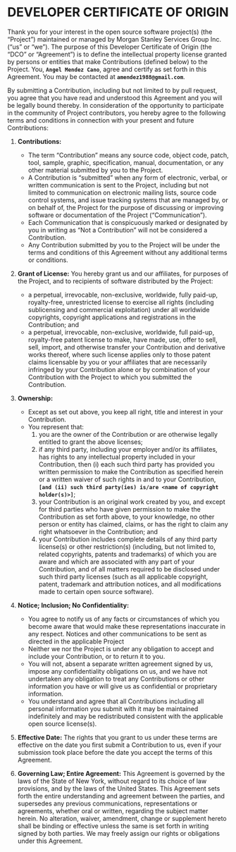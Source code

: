 # DEVELOPER CERTIFICATE OF ORIGIN

Thank you for your interest in the open source software project(s) (the “Project”) maintained or managed by 
Morgan Stanley Services Group Inc. (“us” or “we”). The purpose of this Developer Certificate of Origin (the “DCO” or
“Agreement”) is to define the intellectual property license granted by persons or entities that make Contributions 
(defined below) to the Project. You, **`Angel Mendez Cano`**, agree and certify as set forth in this Agreement. You may be 
contacted at **`amendez1988@gmail.com`**.

By submitting a Contribution, including but not limited to by pull request, you agree that you have read and 
understood this Agreement and you will be legally bound thereby.  In consideration of the opportunity to 
participate in the community of Project contributors, you hereby agree to the following terms and conditions in 
connection with your present and future Contributions: 

1. **Contributions:** 
    * The term “Contribution” means any source code, object code, patch, tool, sample, graphic, specification, 
    manual, documentation, or any other material submitted by you to the Project. 
    * A Contribution is “submitted” when any form of electronic, verbal, or written communication is sent to the 
    Project, including but not limited to communication on electronic mailing lists, source code control systems,
    and issue tracking systems that are managed by, or on behalf of, the Project for the purpose of discussing or
    improving software or documentation of the Project (“Communication”). 
    * Each Communication that is conspicuously marked or designated by you in writing as “Not a Contribution” will
    not be considered a Contribution. 
    * Any Contribution submitted by you to the Project will be under the terms and conditions of this Agreement
    without any additional terms or conditions. 

2. **Grant of License:** You hereby grant us and our affiliates, for purposes of the Project, and to recipients of 
software distributed by the Project: 
    * a perpetual, irrevocable, non-exclusive, worldwide, fully paid-up, royalty-free, unrestricted license to 
    exercise all rights (including sublicensing and commercial exploitation) under all worldwide copyrights, 
    copyright applications and registrations in the Contribution; and 
    * a perpetual, irrevocable, non-exclusive, worldwide, full paid-up, royalty-free patent license to make, 
    have made, use, offer to sell, sell, import, and otherwise transfer your Contribution and derivative works 
    thereof, where such license applies only to those patent claims licensable by you or your affiliates that 
    are necessarily infringed by your Contribution alone or by combination of your Contribution with the Project 
    to which you submitted the Contribution.

3. **Ownership:** 
    * Except as set out above, you keep all right, title and interest in your Contribution.
    * You represent that: 
        1. you are the owner of the Contribution or are otherwise legally entitled to grant the above licenses;
        1. if any third party, including your employer and/or its affiliates, has rights to any intellectual 
        property included in your Contribution, then (i) each such third party has provided you written permission 
        to make the Contribution as specified herein or a written waiver of such rights in and to your Contribution, 
        **`[and (ii) such third party(ies) is/are <name of copyright holder(s)>]`**;
        1. your Contribution is an original work created by you, and except for third parties who have given 
        permission to make the Contribution as set forth above, to your knowledge, no other person or entity has 
        claimed, claims, or has the right to claim any right whatsoever in the Contribution; and
        1. your Contribution includes complete details of any third party license(s) or other restriction(s) 
        (including, but not limited to, related copyrights, patents and trademarks) of which you are aware and 
        which are associated with any part of your Contribution, and of all matters required to be disclosed under 
        such third party licenses (such as all applicable copyright, patent, trademark and attribution notices, and 
        all modifications made to certain open source software). 

4. **Notice; Inclusion; No Confidentiality:** 
    * You agree to notify us of any facts or circumstances of which you become aware that would make these 
    representations inaccurate in any respect. Notices and other communications to be sent as directed in the 
    applicable Project
    * Neither we nor the Project is under any obligation to accept and include your Contribution, or to return it to you. 
    * You will not, absent a separate written agreement signed by us, impose any confidentiality obligations 
    on us, and we have not undertaken any obligation to treat any Contributions or other information you have 
    or will give us as confidential or proprietary information.
    * You understand and agree that all Contributions including all personal information you submit with it may 
    be maintained indefinitely and may be redistributed consistent with the applicable open source license(s).

5. **Effective Date:** The rights that you grant to us under these terms are effective on the date you first 
submit a Contribution to us, even if your submission took place before the date you accept the terms of this Agreement. 

6. **Governing Law; Entire Agreement:** This Agreement is governed by the laws of the State of New York, 
without regard to its choice of law provisions, and by the laws of the United States.  This Agreement sets 
forth the entire understanding and agreement between the parties, and supersedes any previous communications, 
representations or agreements, whether oral or written, regarding the subject matter herein.  No alteration, waiver, 
amendment, change or supplement hereto shall be binding or effective unless the same is set forth in writing 
signed by both parties. We may freely assign our rights or obligations under this Agreement.
